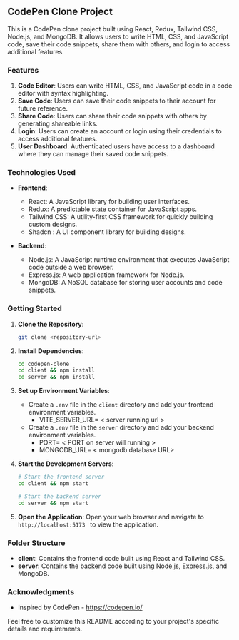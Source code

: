 ## CodePen Clone Project

This is a CodePen clone project built using React, Redux, Tailwind CSS, Node.js, and MongoDB. It allows users to write HTML, CSS, and JavaScript code, save their code snippets, share them with others, and login to access additional features.

### Features

1. **Code Editor**: Users can write HTML, CSS, and JavaScript code in a code editor with syntax highlighting.
2. **Save Code**: Users can save their code snippets to their account for future reference.
3. **Share Code**: Users can share their code snippets with others by generating shareable links.
4. **Login**: Users can create an account or login using their credentials to access additional features.
5. **User Dashboard**: Authenticated users have access to a dashboard where they can manage their saved code snippets.

### Technologies Used

- **Frontend**:
  - React: A JavaScript library for building user interfaces.
  - Redux: A predictable state container for JavaScript apps.
  - Tailwind CSS: A utility-first CSS framework for quickly building custom designs.
  - Shadcn : A UI component library for building designs.

- **Backend**:
  - Node.js: A JavaScript runtime environment that executes JavaScript code outside a web browser.
  - Express.js: A web application framework for Node.js.
  - MongoDB: A NoSQL database for storing user accounts and code snippets.

### Getting Started

1. **Clone the Repository**:
   ```bash
   git clone <repository-url>
   ```

2. **Install Dependencies**:
   ```bash
   cd codepen-clone
   cd client && npm install
   cd server && npm install
   ```

3. **Set up Environment Variables**:
   - Create a `.env` file in the `client` directory and add your frontend environment variables.
      - VITE_SERVER_URL= < server running url >
   - Create a `.env` file in the `server` directory and add your backend environment variables.
      - PORT= < PORT on server will running >
      - MONGODB_URL= < mongodb database URL>

4. **Start the Development Servers**:
   ```bash
   # Start the frontend server
   cd client && npm start

   # Start the backend server
   cd server && npm start
   ```

5. **Open the Application**:
   Open your web browser and navigate to `http://localhost:5173 ` to view the application.

### Folder Structure

- **client**: Contains the frontend code built using React and Tailwind CSS.
- **server**: Contains the backend code built using Node.js, Express.js, and MongoDB.

### Acknowledgments

- Inspired by CodePen - https://codepen.io/

Feel free to customize this README according to your project's specific details and requirements.
